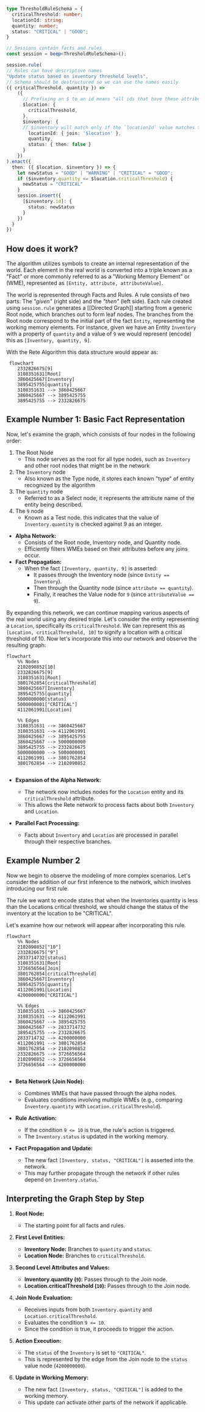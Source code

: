 ```ts
type ThresholdRuleSchema = {
  criticalThreshold: number;
  locationId: string;
  quantity: number;
  status: "CRITICAL" | "GOOD";
}

// Sessions contain facts and rules
const session = beep<ThresholdRuleSchema>();

session.rule(
// Rules can have descriptive names
"Update status based on inventory threshold levels",
// Schema should be destructured so we can use the names easily
({ criticalThreshold, quantity }) =>
	({
	  // Prefixing an $ to an id means "all ids that have these attributes", a join.
	  $location: {
	    criticalThreshold,
	  },
	  $inventory: {
	  // $inventory will match only if the `locationId` value matches the $location id
	    locationId: { join: '$location' },
	    quantity,
	    status: { then: false }
	  }
	})
).enact({
  then: ({ $location, $inventory }) => {
    let newStatus = "GOOD" | "WARNING" | "CRITICAL" = "GOOD";
    if ($inventory.quantity <= $location.criticalThreshold) {
      newStatus = "CRITICAL"
    }
    session.insert({
      [$inventory.id]: {
        status: newStatus
      }
    })
  }
})
```

## How does it work?
The algorithm utilizes symbols to create an internal representation of the world. Each element in the real world is converted into a triple known as a "Fact" or more commonly referred to as a "Working Memory Element" or (WME), represented as `[Entity, attribute, attributeValue]`.

The world is represented through Facts and Rules. A rule consists of two parts: The *"given"* (right side) and the *"then"* (left side).
Each rule created using `session.rule` generates a [[Directed Graph]] starting from a generic Root node, which branches out to form leaf nodes. The branches from the Root node correspond to the initial part of the fact `Entity`, representing the working memory elements. For instance, given we have an Entity `Inventory` with a property of `quantity` and a value of `9` we would represent (encode) this as `[Inventory, quantity, 9]`.

With the Rete Algorithm this data structure would appear as:
```mermaid
 flowchart
    2332826675[9]
    3108351631[Root]
    3860425667[Inventory]
    3895425755[quantity]
    3108351631 --> 3860425667
    3860425667 --> 3895425755
    3895425755 --> 2332826675
```

## Example Number 1: Basic Fact Representation

Now, let's examine the graph, which consists of four nodes in the following order:
1. The Root Node
	- This node serves as the root for all type nodes, such as `Inventory` and other root nodes that might be in the network
2. The `Inventory` node
	- Also known as the Type node, it stores each known "type" of entity recognized by the algorithm
3. The `quantity` node
	- Referred to as a Select node, it represents the attribute name of the entity being described.
4. The `9` node
	- Known as a Test node. this indicates that the value of `Inventory.quantity` is checked against 9 as an integer.

- **Alpha Network:**
    - Consists of the Root node, Inventory node, and Quantity node.
    - Efficiently filters WMEs based on their attributes before any joins occur.
- **Fact Propagation:**
    - When the fact `[Inventory, quantity, 9]` is asserted:
        - It passes through the Inventory node (since `Entity == Inventory`).
        - Then through the Quantity node (since `attribute == quantity`).
        - Finally, it reaches the Value node for `9` (since `attributeValue == 9`).

By expanding this network, we can continue mapping various aspects of the real world using any desired triple. Let's consider the entity representing a `Location`, specifically its `criticalThreshold`. We can represent this as `[Location, criticalThreshold, 10]` to signify a location with a critical threshold of 10. Now let's incorporate this into our network and observe the resulting graph:
```mermaid
flowchart
    %% Nodes
    2102090852[10]
    2332826675[9]
    3108351631[Root]
    3801762854[criticalThreshold]
    3860425667[Inventory]
    3895425755[quantity]
    5000000000[status]
    5000000001["CRITICAL"]
    4112061991[Location]
    
    %% Edges
    3108351631 --> 3860425667
    3108351631 --> 4112061991
    3860425667 --> 3895425755
    3860425667 --> 5000000000
    3895425755 --> 2332826675
    5000000000 --> 5000000001
    4112061991 --> 3801762854
    3801762854 --> 2102090852


```

- **Expansion of the Alpha Network:**
    
    - The network now includes nodes for the `Location` entity and its `criticalThreshold` attribute.
    - This allows the Rete network to process facts about both `Inventory` and `Location`.
- **Parallel Fact Processing:**
    
    - Facts about `Inventory` and `Location` are processed in parallel through their respective branches.
## Example Number 2

Now we begin to observe the modeling of more complex scenarios. Let's consider the addition of our first inference to the network, which involves introducing our first rule.

The rule we want to encode states that when the Inventories quantity is less than the Locations critical threshold, we should change the status of the inventory at the location to be "CRITICAL".

Let's examine how our network will appear after incorporating this rule.

```mermaid
flowchart
    %% Nodes
    2102090852["10"]
    2332826675["9"]
    2833714732[status]
    3108351631[Root]
    3726656564[Join]
    3801762854[criticalThreshold]
    3860425667[Inventory]
    3895425755[quantity]
    4112061991[Location]
    4200000000["CRITICAL"]
    
    %% Edges
    3108351631 --> 3860425667
    3108351631 --> 4112061991
    3860425667 --> 3895425755
    3860425667 --> 2833714732
    3895425755 --> 2332826675
    2833714732 --> 4200000000
    4112061991 --> 3801762854
    3801762854 --> 2102090852
    2332826675 --> 3726656564
    2102090852 --> 3726656564
    3726656564 --> 4200000000


```

- **Beta Network (Join Node):**
    
    - Combines WMEs that have passed through the alpha nodes.
    - Evaluates conditions involving multiple WMEs (e.g., comparing `Inventory.quantity` with `Location.criticalThreshold`).
- **Rule Activation:**
    
    - If the condition `9 <= 10` is true, the rule's action is triggered.
    - The `Inventory.status` is updated in the working memory.
- **Fact Propagation and Update:**
    
    - The new fact `[Inventory, status, "CRITICAL"]` is asserted into the network.
    - This may further propagate through the network if other rules depend on `Inventory.status`.`

## **Interpreting the Graph Step by Step**

1. **Root Node:**
    
    - The starting point for all facts and rules.
2. **First Level Entities:**
    
    - **Inventory Node:** Branches to `quantity` and `status`.
    - **Location Node:** Branches to `criticalThreshold`.
3. **Second Level Attributes and Values:**
    
    - **Inventory.quantity (`9`):** Passes through to the Join node.
    - **Location.criticalThreshold (`10`):** Passes through to the Join node.
4. **Join Node Evaluation:**
    
    - Receives inputs from both `Inventory.quantity` and `Location.criticalThreshold`.
    - Evaluates the condition `9 <= 10`.
    - Since the condition is true, it proceeds to trigger the action.
5. **Action Execution:**
    
    - The `status` of the `Inventory` is set to `"CRITICAL"`.
    - This is represented by the edge from the Join node to the `status` value node (`4200000000`).
6. **Update in Working Memory:**
    
    - The new fact `[Inventory, status, "CRITICAL"]` is added to the working memory.
    - This update can activate other parts of the network if applicable.

